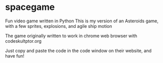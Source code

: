 # spacegame
Fun video game written in Python
This is my version of an Asteroids game, with a few sprites, explosions, and agile ship motion

The game originally written to work in chrome web browser with codeskultptor.org  

Just copy and paste the code in the code window on their website, and have fun!
